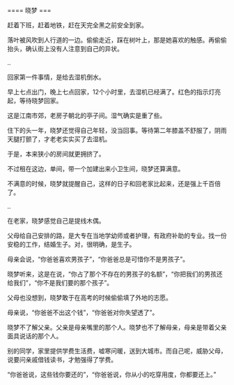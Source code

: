 ==== 晓梦 ===

赶着下班，赶着地铁，赶在天完全黑之前安全到家。

落叶被风吹到人行道的一边。偷偷走近，踩在树叶上，那是她喜欢的触感。再偷偷抬头，确认街上没有人注意到自己的异状。

..

回家第一件事情，是给去湿机倒水。

早上七点出门，晚上七点回家，12个小时里，去湿机已经满了。红色的指示灯亮起，等待晓梦回家。

这是江南市郊，老房子朝北的亭子间。湿气确实是重了些。

住下的头一年，晓梦还觉得自己年轻，没当回事。等待第二年膝盖不舒服了，阴雨天腿打颤了，才老老实实买了去湿机。

于是，本来狭小的房间就更拥挤了。

不过租在这边，单间，带一个加建出来小卫生间，晓梦还算满意。

不满意的时候，晓梦就提醒自己，这样的日子和回老家比起来，还是强上千百倍了。

..

在老家，晓梦感觉自己是提线木偶。

父母给自己安排的路，是大专在当地学幼师或者护理，有政府补助的专业。找一份安稳的工作，结婚生子。对，很明确，是生子。

母亲会说，“你爸爸喜欢男孩子”，“你爸爸总是可惜你不是男孩子”。

晓梦听来，这是在说，“你占了那个不存在的男孩子的名额”，“你把我们的男孩还给我们”，“你不是我们要的那个孩子”。

父母也没想到，晓梦敢于在高考的时候偷偷填了外地的志愿。

母亲说，“你爸爸不出这个钱”，“你爸爸对你失望透了”。

晓梦不了解父亲。父亲是母亲嘴里的那个人。晓梦也不了解母亲，母亲是带着父亲面具说话的那个人。

别的同学，家里提供学费生活费，嘘寒问暖，送到大城市。而自己呢，威胁父母，说要问亲戚借钱读书，才勉强得了学费。

“你爸爸说，这些钱你要还的”，“你爸爸说，你从小的吃穿用度，你都要还上。”